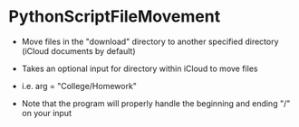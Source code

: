 # PythonScriptFileMovement
- Move files in the "download" directory to another specified directory (iCloud documents by default)

- Takes an optional input for directory within iCloud to move files
 - i.e. arg = "College/Homework"

- Note that the program will properly handle the beginning and ending "/" on your input
